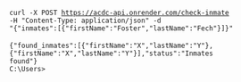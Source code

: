 <code>curl -X POST https://acdc-api.onrender.com/check-inmate -H "Content-Type: application/json" -d "{\"inmates\":[{\"firstName\":\"Foster\",\"lastName\":\"Fech\"}]}"</code>
<br><br>
<code>{"found_inmates":[{"firstName":"X","lastName":"Y"},{"firstName":"X","lastName":"Y"}],"status":"Inmates found"}</code>
<br>
<code>C:\Users></code>
